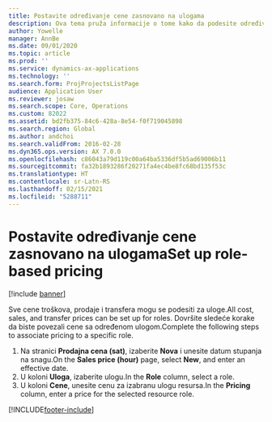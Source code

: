 ```yaml
---
title: Postavite određivanje cene zasnovano na ulogama
description: Ova tema pruža informacije o tome kako da podesite određivanje cena za određene uloge.
author: Yowelle
manager: AnnBe
ms.date: 09/01/2020
ms.topic: article
ms.prod: ''
ms.service: dynamics-ax-applications
ms.technology: ''
ms.search.form: ProjProjectsListPage
audience: Application User
ms.reviewer: josaw
ms.search.scope: Core, Operations
ms.custom: 82022
ms.assetid: bd2fb375-84c6-428a-8e54-f0f719045898
ms.search.region: Global
ms.author: andchoi
ms.search.validFrom: 2016-02-28
ms.dyn365.ops.version: AX 7.0.0
ms.openlocfilehash: c86043a79d119c00a64ba5336df5b5ad69006b11
ms.sourcegitcommit: fa32b1893286f20271fa4ec4be8fc68bd135f53c
ms.translationtype: HT
ms.contentlocale: sr-Latn-RS
ms.lasthandoff: 02/15/2021
ms.locfileid: "5288711"
---
```

# <a name="set-up-role-based-pricing"></a><span data-ttu-id="ecbab-103">Postavite određivanje cene zasnovano na ulogama</span><span class="sxs-lookup"><span data-stu-id="ecbab-103">Set up role-based pricing</span></span>

[!include [banner](../includes/banner.md)]

<span data-ttu-id="ecbab-104">Sve cene troškova, prodaje i transfera mogu se podesiti za uloge.</span><span class="sxs-lookup"><span data-stu-id="ecbab-104">All cost, sales, and transfer prices can be set up for roles.</span></span> <span data-ttu-id="ecbab-105">Dovršite sledeće korake da biste povezali cene sa određenom ulogom.</span><span class="sxs-lookup"><span data-stu-id="ecbab-105">Complete the following steps to associate pricing to a specific role.</span></span>

1. <span data-ttu-id="ecbab-106">Na stranici **Prodajna cena (sat)**, izaberite **Nova** i unesite datum stupanja na snagu.</span><span class="sxs-lookup"><span data-stu-id="ecbab-106">On the **Sales price (hour)** page, select **New**, and enter an effective date.</span></span>
2. <span data-ttu-id="ecbab-107">U koloni **Uloga**, izaberite ulogu.</span><span class="sxs-lookup"><span data-stu-id="ecbab-107">In the **Role** column, select a role.</span></span>
3. <span data-ttu-id="ecbab-108">U koloni **Cene**, unesite cenu za izabranu ulogu resursa.</span><span class="sxs-lookup"><span data-stu-id="ecbab-108">In the **Pricing** column, enter a price for the selected resource role.</span></span>


[!INCLUDE[footer-include](../includes/footer-banner.md)]